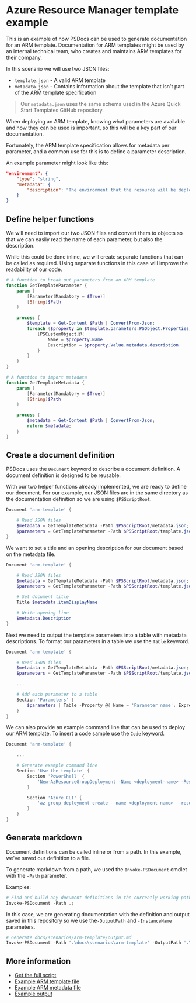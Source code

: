 # Azure Resource Manager template example

This is an example of how PSDocs can be used to generate documentation for an ARM template.
Documentation for ARM templates might be used by an internal technical team, who creates and maintains ARM templates for their company.

In this scenario we will use two JSON files:

- `template.json` - A valid ARM template
- `metadata.json` - Contains information about the template that isn't part of the ARM template specification

> Our `metadata.json` uses the same schema used in the Azure Quick Start Templates GitHub repository.

When deploying an ARM template, knowing what parameters are available and how they can be used is important, so this will be a key part of our documentation.

Fortunately, the ARM template specification allows for metadata per parameter, and a common use for this is to define a parameter description.

An example parameter might look like this:

```json
"environment": {
    "type": "string",
    "metadata": {
        "description": "The environment that the resource will be deployed to. Either production or internal."
    }
}
```

## Define helper functions

We will need to import our two JSON files and convert them to objects so that we can easily read the name of each parameter, but also the description.

While this could be done inline, we will create separate functions that can be called as required.
Using separate functions in this case will improve the readability of our code.

```powershell
# A function to break out parameters from an ARM template
function GetTemplateParameter {
    param (
        [Parameter(Mandatory = $True)]
        [String]$Path
    )

    process {
        $template = Get-Content $Path | ConvertFrom-Json;
        foreach ($property in $template.parameters.PSObject.Properties) {
            [PSCustomObject]@{
                Name = $property.Name
                Description = $property.Value.metadata.description
            }
        }
    }
}

# A function to import metadata
function GetTemplateMetadata {
    param (
        [Parameter(Mandatory = $True)]
        [String]$Path
    )

    process {
        $metadata = Get-Content $Path | ConvertFrom-Json;
        return $metadata;
    }
}
```

## Create a document definition

PSDocs uses the `Document` keyword to describe a document definition.
A document definition is designed to be reusable.

With our two helper functions already implemented, we are ready to define our document.
For our example, our JSON files are in the same directory as the documentation definition so we are using `$PSScriptRoot`.

```powershell
Document 'arm-template' {

    # Read JSON files
    $metadata = GetTemplateMetadata -Path $PSScriptRoot/metadata.json;
    $parameters = GetTemplateParameter -Path $PSScriptRoot/template.json;
}
```

We want to set a title and an opening description for our document based on the metadata file.

```powershell
Document 'arm-template' {

    # Read JSON files
    $metadata = GetTemplateMetadata -Path $PSScriptRoot/metadata.json;
    $parameters = GetTemplateParameter -Path $PSScriptRoot/template.json;

    # Set document title
    Title $metadata.itemDisplayName

    # Write opening line
    $metadata.Description
}
```

Next we need to output the template parameters into a table with metadata descriptions.
To format our parameters in a table we use the `Table` keyword.

```powershell
Document 'arm-template' {

    # Read JSON files
    $metadata = GetTemplateMetadata -Path $PSScriptRoot/metadata.json;
    $parameters = GetTemplateParameter -Path $PSScriptRoot/template.json;

    ...

    # Add each parameter to a table
    Section 'Parameters' {
        $parameters | Table -Property @{ Name = 'Parameter name'; Expression = { $_.Name }},Description
    }
}
```

We can also provide an example command line that can be used to deploy our ARM template.
To insert a code sample use the `Code` keyword.

```powershell
Document 'arm-template' {

    ...

    # Generate example command line
    Section 'Use the template' {
        Section 'PowerShell' {
            'New-AzResourceGroupDeployment -Name <deployment-name> -ResourceGroupName <resource-group-name> -TemplateFile <path-to-template>' | Code powershell
        }

        Section 'Azure CLI' {
            'az group deployment create --name <deployment-name> --resource-group <resource-group-name> --template-file <path-to-template>' | Code text
        }
    }
}
```

## Generate markdown

Document definitions can be called inline or from a path.
In this example, we've saved our definition to a file.

To generate markdown from a path, we used the `Invoke-PSDocument` cmdlet with the `-Path` parameter.

Examples:

```powershell
# Find and build any document definitions in the currently working path (and subdirectories)
Invoke-PSDocument -Path .;
```

In this case, we are generating documentation with the definition and output saved in this repository so we use the`-OutputPath` and `-InstanceName` parameters.

```powershell
# Generate docs/scenarios/arm-template/output.md
Invoke-PSDocument -Path '.\docs\scenarios\arm-template' -OutputPath '.\docs\scenarios\arm-template\' -InstanceName 'output';
```

## More information

- [Get the full script](arm-template.Doc.ps1)
- [Example ARM template file](template.json)
- [Example ARM metadata file](metadata.json)
- [Example output](output.md)
